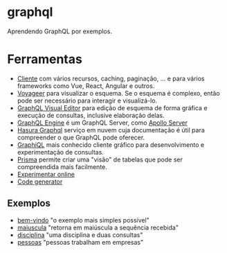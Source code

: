 # graphql

Aprendendo GraphQL por exemplos.

# Ferramentas

- [Cliente](https://www.apollographql.com/docs/react/) com vários recursos, caching, paginação, ... e para vários frameworks como Vue, React, Angular e outros.
- [Voyageer](https://github.com/IvanGoncharov/graphql-voyager) para visualizar o esquema. Se o esquema é complexo, então pode ser necessário para interagir e visualizá-lo.
- [GraphQL Visual Editor](https://github.com/graphql-editor/graphql-editor) para edição de esquema de forma gráfica e execução de consultas, inclusive elaboração delas.
- [GraphQL Engine](https://github.com/hasura/graphql-engine) é um GraphQL Server, como [Apollo Server](https://www.apollographql.com/docs/apollo-server/)
- [Hasura Graphql](https://hasura.io) serviço em nuvem cuja documentação é útil para compreender o que GraphQL pode oferecer. 
- [GraphiQL](https://github.com/graphql/graphiql) mais conhecido cliente gráfico para desenvolvimento e experimentação de consultas.
- [Prisma](https://www.prisma.io) permite criar uma "visão" de tabelas que pode ser compreendida mais facilmente.
- [Experimentar online](https://cloud.hasura.io/public/graphiql?header=content-type:application/json&endpoint=https://api.spacex.land/graphql)
- [Code generator](https://the-guild.dev/graphql/codegen)

## Exemplos

- [bem-vindo](bem-vindo) "o exemplo mais simples possível"
- [maiuscula](maiuscula) "retorna em maiúscula a sequência recebida"
- [disciplina](disciplina) "uma disciplina e duas consultas"
- [pessoas](pessoas) "pessoas trabalham em empresas"
